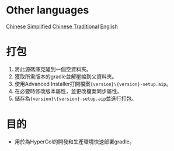 # Other languages
[Chinese Simplified](readme.zh_cn.md)
[Chinese Traditional](readme.zh_tw.md)
[English](readme.md)

# 打包
1. 將此源碼庫克隆到一個空資料夾。
2. 獲取所需版本的gradle並解壓縮到父資料夾。
3. 使用Advanced Installer打開檔案`{version}\{version}-setup.aip`。
4. 在必要時修改版本屬性，並更改檔案同步屬性。
5. 储存為`{version}\{version}-setup.aip`並進行打包。

# 目的
- 用於為HyperCol的開發和生產環境快速部署gradle。
